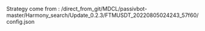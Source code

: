 Strategy come from : /direct_from_git/MDCL/passivbot-master/Harmony_search/Update_0.2.3/FTMUSDT_20220805024243_57f60/config.json